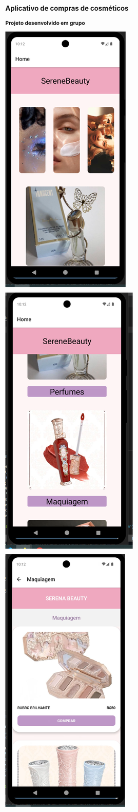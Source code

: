 ## Aplicativo de compras de cosméticos
### Projeto desenvolvido em grupo
![design-mobile](image.png)

![design-mobile](image-1.png)

![design-mobile](image-2.png)